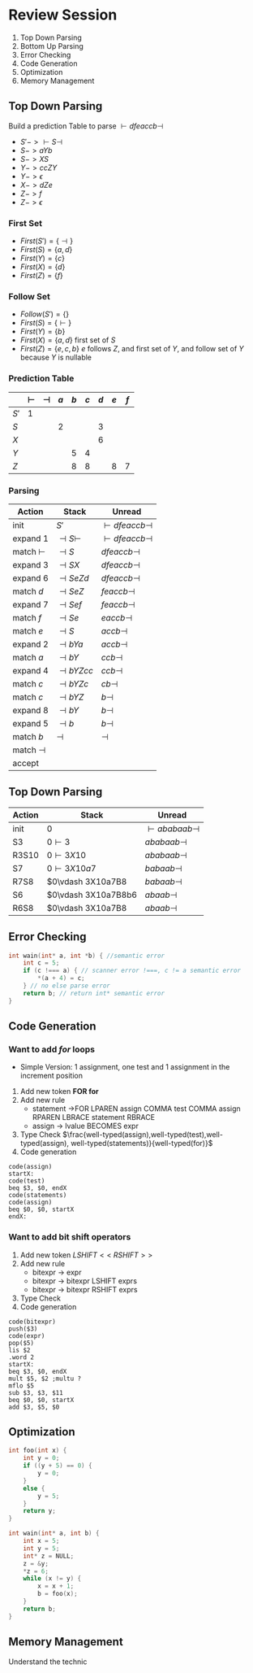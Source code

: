 # Review Session

1. Top Down Parsing
2. Bottom Up Parsing
3. Error Checking
4. Code Generation
5. Optimization
6. Memory Management

## Top Down Parsing

Build a prediction Table to parse $\vdash dfeaccb \dashv$

* $S'->\vdash S \dashv$
* $S->aYb$
* $S->XS$
* $Y->ccZY$
* $Y->\epsilon$
* $X->dZe$
* $Z->f$
* $Z->\epsilon$

### First Set

* $First(S')=\{\dashv\}$
* $First(S)=\{a,d\}$
* $First(Y)=\{c\}$
* $First(X)=\{d\}$
* $First(Z)=\{f\}$

### Follow Set

* $Follow(S')=\{\}$
* $First(S)=\{\vdash\}$
* $First(Y)=\{b\}$
* $First(X)=\{a, d\}$ first set of $S$
* $First(Z)=\{e, c, b\}$ $e$ follows $Z$, and first set of $Y$, and follow set of $Y$ because $Y$ is nullable

### Prediction Table

||$\vdash$|$\dashv$|$a$|$b$|$c$|$d$|$e$|$f$
---|---|---|---|---|---|---|---|---
$S'$|1||||||||
$S$|||2|||3|||
$X$||||||6|||
$Y$||||5|4||||
$Z$||||8|8||8|7

### Parsing

Action | Stack | Unread
---|---|---
init| $S'$ | $\vdash dfeaccb \dashv$
expand 1| $\dashv S \vdash$ | $\vdash dfeaccb \dashv$
match $\vdash$ | $\dashv S$ | $dfeaccb \dashv$
expand 3| $\dashv SX$ | $dfeaccb \dashv$
expand 6| $\dashv SeZd$ | $dfeaccb \dashv$
match $d$ | $\dashv SeZ$ | $feaccb \dashv$
expand 7| $\dashv Sef$ | $feaccb \dashv$
match $f$ | $\dashv Se$ | $eaccb \dashv$
match $e$ | $\dashv S$ | $accb \dashv$
expand 2| $\dashv bYa$ | $accb \dashv$
match $a$ | $\dashv bY$ | $ccb \dashv$
expand 4| $\dashv bYZcc$ | $ccb \dashv$
match $c$ | $\dashv bYZc$ | $cb \dashv$
match $c$ | $\dashv bYZ$ | $b \dashv$
expand 8| $\dashv bY$ | $b \dashv$
expand 5| $\dashv b$ | $b \dashv$
match $b$| $\dashv$ | $\dashv$
match $\dashv$|  | |
accept | ||

## Top Down Parsing

Action | Stack | Unread
---|---|---
init| $0$ | $\vdash ababaab \dashv$
S3| $0\vdash 3$ | $ababaab \dashv$
R3S10| $0\vdash 3X10$ | $ababaab \dashv$
S7| $0\vdash 3X10a7$ | $babaab \dashv$
R7S8| $0\vdash 3X10a7B8| $babaab \dashv$
S6| $0\vdash 3X10a7B8b6| $abaab \dashv$
R6S8| $0\vdash 3X10a7B8| $abaab \dashv$

## Error Checking

```c++
int wain(int* a, int *b) { //semantic error
    int c = 5;
    if (c !=== a) { // scanner error !===, c != a semantic error
        *(a + 4) = c;
    } // no else parse error
    return b; // return int* semantic error
}
```

## Code Generation

### Want to add $for$ loops
* Simple Version: 1 assignment, one test and 1 assignment in the increment position

1. Add new token **FOR for**
2. Add new rule 
    * statement ->FOR LPAREN assign COMMA test COMMA assign RPAREN LBRACE statement RBRACE
    * assign -> lvalue BECOMES expr
3. Type Check $\frac{well-typed(assign),well-typed(test),well-typed(assign), well-typed(statements)}{well-typed(for)}$
4. Code generation

```
code(assign)
startX:
code(test)
beq $3, $0, endX
code(statements)
code(assign)
beq $0, $0, startX
endX:
```

### Want to add bit shift operators

1. Add new token $LSHIFT <<$ $RSHIFT >>$
2. Add new rule
    * bitexpr -> expr
    * bitexpr -> bitexpr LSHIFT exprs
    * bitexpr -> bitexpr RSHIFT exprs
3. Type Check
4. Code generation

```
code(bitexpr)
push($3)
code(expr)
pop($5)
lis $2
.word 2
startX:
beq $3, $0, endX
mult $5, $2 ;multu ?
mflo $5
sub $3, $3, $11
beq $0, $0, startX
add $3, $5, $0
```

## Optimization

```c++
int foo(int x) {
    int y = 0;
    if ((y + 5) == 0) {
        y = 0;
    }
    else {
        y = 5;
    }
    return y;
}

int wain(int* a, int b) {
    int x = 5;
    int y = 5;
    int* z = NULL;
    z = &y;
    *z = 6;
    while (x != y) {
        x = x + 1;
        b = foo(x);
    }
    return b;
}
```

## Memory Management

Understand the technic